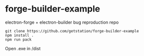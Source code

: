 # forge-builder-example
electron-forge + electron-builder bug reproduction repo

```
git clone https://github.com/getstation/forge-builder-example
npm install .
npm run pack
```
Open .exe in /dist
